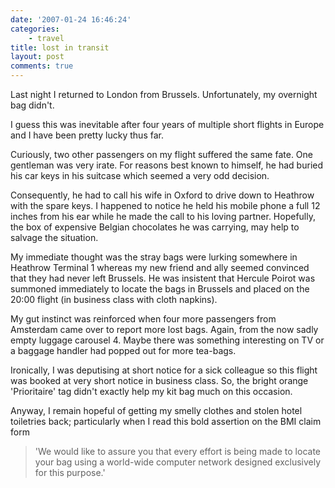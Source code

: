 ```yaml
---
date: '2007-01-24 16:46:24'
categories:
    - travel
title: lost in transit
layout: post
comments: true
---
```

Last night I returned to London from Brussels. Unfortunately, my
overnight bag didn't.

I guess this was inevitable after four years of multiple short flights
in Europe and I have been pretty lucky thus far.

Curiously, two other passengers on my flight suffered the same fate. One
gentleman was very irate. For reasons best known to himself, he had
buried his car keys in his suitcase which seemed a very odd decision.

Consequently, he had to call his wife in Oxford to drive down to
Heathrow with the spare keys. I happened to notice he held his mobile
phone a full 12 inches from his ear while he made the call to his loving
partner. Hopefully, the box of expensive Belgian chocolates he was
carrying, may help to salvage the situation.

My immediate thought was the stray bags were lurking somewhere in
Heathrow Terminal 1 whereas my new friend and ally seemed convinced that
they had never left Brussels. He was insistent that Hercule Poirot was
summoned immediately to locate the bags in Brussels and placed on the
20:00 flight (in business class with cloth napkins).

My gut instinct was reinforced when four more passengers from Amsterdam
came over to report more lost bags. Again, from the now sadly empty
luggage carousel 4. Maybe there was something interesting on TV or a
baggage handler had popped out for more tea-bags.

Ironically, I was deputising at short notice for a sick colleague so
this flight was booked at very short notice in business class. So, the
bright orange 'Prioritaire' tag didn't exactly help my kit bag much on
this occasion.

Anyway, I remain hopeful of getting my smelly clothes and stolen hotel
toiletries back; particularly when I read this bold assertion on the BMI
claim form
> 'We would like to assure you that every effort is being made to locate
> your bag using a world-wide computer network designed exclusively for
> this purpose.'
